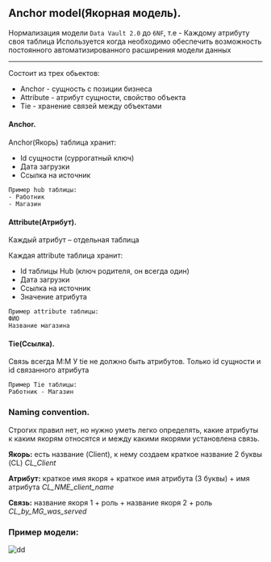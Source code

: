 ## Anchor model(Якорная модель).

Нормализация модели ```Data Vault 2.0``` до ```6NF```, т.е - Каждому атрибуту своя таблица
Используется когда необходимо обеспечить возможность постоянного автоматизированного расширения модели данных


----
Состоит из трех обьектов:
* Anchor - сущность с позиции бизнеса
* Attribute - атрибут сущности, свойство объекта
* Tie - хранение связей между объектами 

#### Anchor.

Anchor(Якорь) таблица хранит:
- Id сущности (суррогатный ключ)
- Дата загрузки
- Ссылка на источник

```
Пример hub таблицы:
- Работник
- Магазин
```


#### Attribute(Атрибут).
Каждый атрибут – отдельная таблица

Каждая attribute таблица хранит:
- Id таблицы Hub (ключ родителя, он всегда один)
- Дата загрузки
- Ссылка на источник
- Значение атрибута

``` 
Пример attribute таблицы:
ФИО
Название магазина
```

#### Tie(Ссылка). 
Связь всегда M:M
У tie не должно быть атрибутов. Только id сущности и id связанного атрибута


```
Пример Tie таблицы:
Работник - Магазин
```

### Naming convention.

Строгих правил нет, но нужно уметь легко определять, какие атрибуты к каким якорям относятся и между какими якорями установлена связь.

**Якорь:**
есть название (Client), к нему создаем краткое название 2 буквы (CL)
*CL_Client*

**Атрибут:**
краткое имя якоря + краткое имя атрибута (3 буквы) + имя атрибута 
*CL_NME_client_name*

**Связь:**
название якоря 1 + роль + название якоря 2 + роль
*CL_by_MG_was_served*

### Пример модели:

![dd](https://i.ibb.co/6ZPd7yv/ancor.png)
